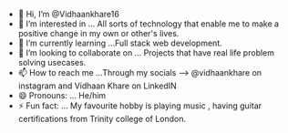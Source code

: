 - 👋 Hi, I’m @Vidhaankhare16
- 👀 I’m interested in ... All sorts of technology that enable me to make a positive change in my own or other's lives.
- 🌱 I’m currently learning ...Full stack web development.
- 💞️ I’m looking to collaborate on ... Projects that have real life problem solving usecases.
- 📫 How to reach me ...Through my socials --> @vidhaankhare on instagram and Vidhaan Khare on LinkedIN
- 😄 Pronouns: ... He/him
- ⚡ Fun fact: ... My favourite hobby is playing music , having guitar certifications from Trinity college of London.

<!---
Vidhaankhare16/Vidhaankhare16 is a ✨ special ✨ repository because its `README.md` (this file) appears on your GitHub profile.
You can click the Preview link to take a look at your changes.
--->
